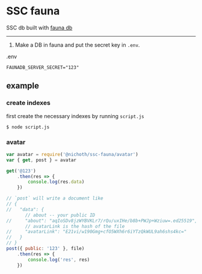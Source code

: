 # SSC fauna

SSC db built with [fauna db](https://fauna.com/)


---------------------------------------------------

1. Make a DB in fauna and put the secret key in `.env`.

.env
```
FAUNADB_SERVER_SECRET="123"
```

## example

### create indexes
first create the necessary indexes by running `script.js`
```
$ node script.js
```

### avatar

```js
var avatar = require('@nichoth/ssc-fauna/avatar')
var { get, post } = avatar

get('@123')
    .then(res => {
        console.log(res.data)
    })

// `post` will write a document like
// {
//   "data": {
       // about -- your public ID
//     "about": "aqIoSDv8jzWYBVKLr7/rQu/uxIHe/b8b+PWJp+Wziuw=.ed25519",
       // avatarLink is the hash of the file
//     "avatarLink": "E21vi/w190Gmg+cfO5WXh6r6iYTzQkWUL9ah6shs4kc="
//   }
// }
post({ public: '123' }, file)
    .then(res => {
        console.log('res', res)
    })
```


